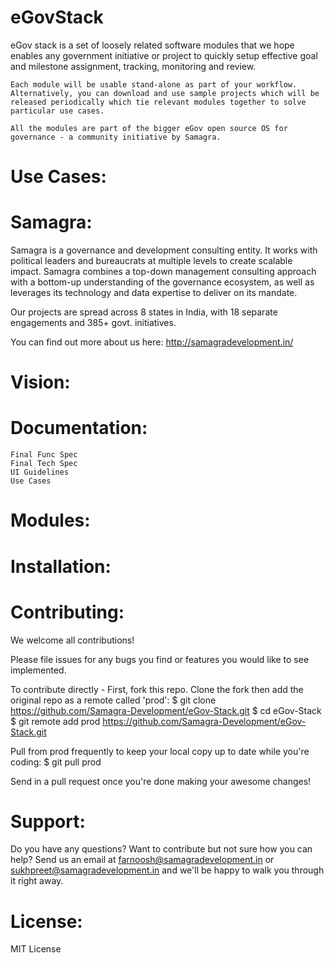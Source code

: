 # eGovStack
eGov stack is a set of loosely related software modules that we hope enables any government initiative or project to quickly setup effective goal and milestone assignment, tracking, monitoring and review.

	Each module will be usable stand-alone as part of your workflow. Alternatively, you can download and use sample projects which will be released periodically which tie relevant modules together to solve particular use cases.

	All the modules are part of the bigger eGov open source OS for governance - a community initiative by Samagra.

# Use Cases:


# Samagra:

Samagra is a governance and development consulting entity. It works with political leaders and bureaucrats at multiple levels to create scalable impact. Samagra combines a top-down management consulting approach with a bottom-up understanding of the governance ecosystem, as well as leverages its technology and data expertise to deliver on its mandate.

Our projects are spread across 8 states in India, with 18 separate engagements and 385+ govt. initiatives.

You can find out more about us here: http://samagradevelopment.in/

# Vision:

# Documentation:
	Final Func Spec
	Final Tech Spec
	UI Guidelines
	Use Cases

# Modules:


# Installation:


# Contributing:
We welcome all contributions!

Please file issues for any bugs you find or features you would like to see implemented.

To contribute directly - First, fork this repo. Clone the fork then add the original repo as a remote called 'prod':
	$ git clone https://github.com/Samagra-Development/eGov-Stack.git
	$ cd eGov-Stack
	$ git remote add prod https://github.com/Samagra-Development/eGov-Stack.git

Pull from prod frequently to keep your local copy up to date while you're coding:
	$ git pull prod

Send in a pull request once you're done making your awesome changes!

# Support:
Do you have any questions? Want to contribute but not sure how you can help? Send us an email at farnoosh@samagradevelopment.in or sukhpreet@samagradevelopment.in and we'll be happy to walk you through it right away.

# License:

MIT License
